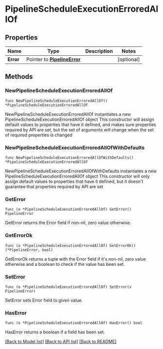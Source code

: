 # PipelineScheduleExecutionErroredAllOf

## Properties

Name | Type | Description | Notes
------------ | ------------- | ------------- | -------------
**Error** | Pointer to [**PipelineError**](PipelineError.md) |  | [optional] 

## Methods

### NewPipelineScheduleExecutionErroredAllOf

`func NewPipelineScheduleExecutionErroredAllOf() *PipelineScheduleExecutionErroredAllOf`

NewPipelineScheduleExecutionErroredAllOf instantiates a new PipelineScheduleExecutionErroredAllOf object
This constructor will assign default values to properties that have it defined,
and makes sure properties required by API are set, but the set of arguments
will change when the set of required properties is changed

### NewPipelineScheduleExecutionErroredAllOfWithDefaults

`func NewPipelineScheduleExecutionErroredAllOfWithDefaults() *PipelineScheduleExecutionErroredAllOf`

NewPipelineScheduleExecutionErroredAllOfWithDefaults instantiates a new PipelineScheduleExecutionErroredAllOf object
This constructor will only assign default values to properties that have it defined,
but it doesn't guarantee that properties required by API are set

### GetError

`func (o *PipelineScheduleExecutionErroredAllOf) GetError() PipelineError`

GetError returns the Error field if non-nil, zero value otherwise.

### GetErrorOk

`func (o *PipelineScheduleExecutionErroredAllOf) GetErrorOk() (*PipelineError, bool)`

GetErrorOk returns a tuple with the Error field if it's non-nil, zero value otherwise
and a boolean to check if the value has been set.

### SetError

`func (o *PipelineScheduleExecutionErroredAllOf) SetError(v PipelineError)`

SetError sets Error field to given value.

### HasError

`func (o *PipelineScheduleExecutionErroredAllOf) HasError() bool`

HasError returns a boolean if a field has been set.


[[Back to Model list]](../README.md#documentation-for-models) [[Back to API list]](../README.md#documentation-for-api-endpoints) [[Back to README]](../README.md)


